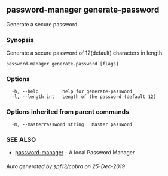 ## password-manager generate-password

Generate a secure password

### Synopsis

Generate a secure password of 12(default) characters in length

```
password-manager generate-password [flags]
```

### Options

```
  -h, --help         help for generate-password
  -l, --length int   Length of the password (default 12)
```

### Options inherited from parent commands

```
  -m, --masterPassword string   Master password
```

### SEE ALSO

* [password-manager](password-manager.md)	 - A local Password Manager

###### Auto generated by spf13/cobra on 25-Dec-2019
